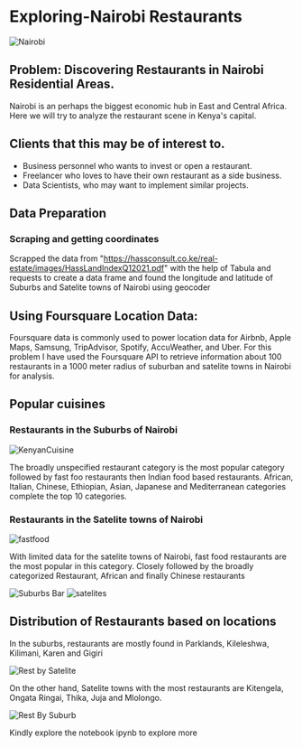 # Exploring-Nairobi Restaurants
![Nairobi](https://user-images.githubusercontent.com/93233240/149614540-09bb5737-e3b2-4d92-b49b-b37c4588527c.jpg)
## Problem: Discovering Restaurants in Nairobi Residential Areas.
Nairobi is an perhaps the biggest economic hub in East and Central Africa. Here we will try to analyze  the restaurant scene in Kenya's capital.
## Clients that this may be of interest to.
- Business personnel who wants to invest or open a restaurant. 
- Freelancer who loves to have their own restaurant as a side business. 
- Data Scientists, who may want to implement similar projects.

## Data Preparation
### Scraping and getting coordinates
Scrapped the data from "https://hassconsult.co.ke/real-estate/images/HassLandIndexQ12021.pdf" with the help of Tabula and requests to create a data frame and found the longitude and latitude of Suburbs and Satelite towns of Nairobi using geocoder

## Using Foursquare Location Data:
Foursquare data is commonly used to power location data for Airbnb, Apple Maps, Samsung, TripAdvisor, Spotify, AccuWeather, and Uber. For this problem I have used the Foursquare API to retrieve information about 100 restaurants in a 1000 meter radius of suburban and satelite towns in Nairobi for analysis.

## Popular cuisines
### Restaurants in the Suburbs of Nairobi
![KenyanCuisine](https://github.com/RachaelKilonzo/Exploring-Nairobi/assets/93233240/e0288e32-b07e-4954-b621-2c7d9b7ca379)

The broadly unspecified restaurant category is the most popular category followed by fast foo restaurants then Indian food based restaurants. African, Italian, Chinese, Ethiopian, Asian, Japanese and Mediterranean categories complete the top 10 categories.

### Restaurants in the Satelite towns of Nairobi
![fastfood](https://user-images.githubusercontent.com/93233240/149623246-99f7c562-aea0-4ed3-8b2f-a09668e130ff.jpg)

With limited data for the satelite towns of Nairobi, fast food restaurants are the most popular in this category. Closely followed by the broadly categorized Restaurant, African and finally Chinese restaurants

![Suburbs Bar](https://github.com/RachaelKilonzo/Exploring-Nairobi/assets/93233240/7e120a6c-2e35-49dc-b9f3-4e8dd9f7787f)
![satelites](https://user-images.githubusercontent.com/93233240/149623236-f787c993-95d9-49c1-9d9d-1898fc3a7556.png)

## Distribution of Restaurants based on locations
In the suburbs, restaurants are mostly found in Parklands, Kileleshwa, Kilimani, Karen and Gigiri

![Rest by Satelite](https://github.com/RachaelKilonzo/Exploring-Nairobi/assets/93233240/12a02530-8b81-43a4-937d-b9581c661a6c)

On the other hand, Satelite towns with the most restaurants are Kitengela, Ongata Ringai, Thika, Juja and Mlolongo.

![Rest By Suburb](https://github.com/RachaelKilonzo/Exploring-Nairobi/assets/93233240/f27b7f16-c28e-4d60-b53e-cba918855808)

Kindly explore the notebook ipynb to explore more



